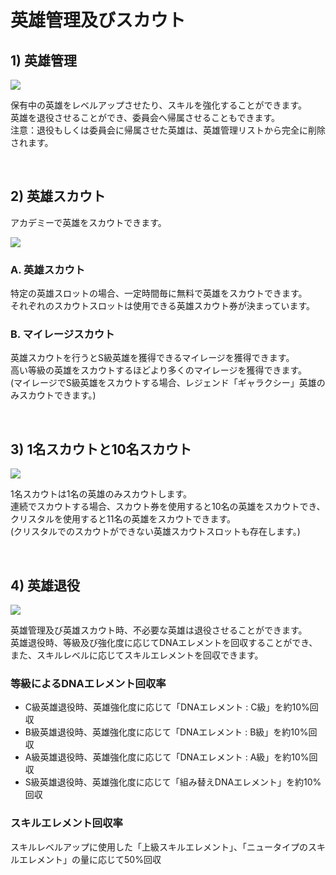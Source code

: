 # 英雄管理及びスカウト

## 1) 英雄管理

![](http://d3bbxo4nelobc3.cloudfront.net/html/img/help/104_001_Manage_Heroes.jpg)

保有中の英雄をレベルアップさせたり、スキルを強化することができます。<br>
英雄を退役させることができ、委員会へ帰属させることもできます。<br>
注意：退役もしくは委員会に帰属させた英雄は、英雄管理リストから完全に削除されます。

<br>

## 2) 英雄スカウト

アカデミーで英雄をスカウトできます。

![](http://d3bbxo4nelobc3.cloudfront.net/html/img/help/104_002_Recruit_Hero.jpg)


### A. 英雄スカウト

特定の英雄スロットの場合、一定時間毎に無料で英雄をスカウトできます。<br>
それぞれのスカウトスロットは使用できる英雄スカウト券が決まっています。

### B. マイレージスカウト

英雄スカウトを行うとS級英雄を獲得できるマイレージを獲得できます。<br>
高い等級の英雄をスカウトするほどより多くのマイレージを獲得できます。<br>
(マイレージでS級英雄をスカウトする場合、レジェンド「ギャラクシー」英雄のみスカウトできます。)

<br>

## 3) 1名スカウトと10名スカウト

![](http://d3bbxo4nelobc3.cloudfront.net/html/img/help/104_003_Recruit_Type.jpg)

1名スカウトは1名の英雄のみスカウトします。<br>
連続でスカウトする場合、スカウト券を使用すると10名の英雄をスカウトでき、クリスタルを使用すると11名の英雄をスカウトできます。<br>
(クリスタルでのスカウトができない英雄スカウトスロットも存在します。)

<br>

## 4) 英雄退役

![](http://d3bbxo4nelobc3.cloudfront.net/html/img/help/104_004_Retire.jpg)

英雄管理及び英雄スカウト時、不必要な英雄は退役させることができます。<br>
英雄退役時、等級及び強化度に応じてDNAエレメントを回収することができ、また、スキルレベルに応じてスキルエレメントを回収できます。


### 等級によるDNAエレメント回収率

- C級英雄退役時、英雄強化度に応じて「DNAエレメント : C級」を約10%回収
- B級英雄退役時、英雄強化度に応じて「DNAエレメント : B級」を約10%回収
- A級英雄退役時、英雄強化度に応じて「DNAエレメント : A級」を約10%回収
- S級英雄退役時、英雄強化度に応じて「組み替えDNAエレメント」を約10%回収

### スキルエレメント回収率

スキルレベルアップに使用した「上級スキルエレメント」、「ニュータイプのスキルエレメント」の量に応じて50%回収